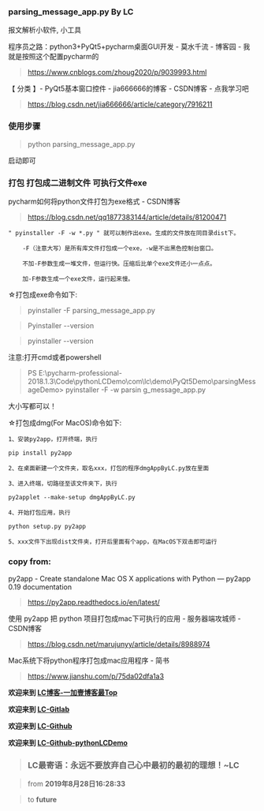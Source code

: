 ### parsing_message_app.py By LC

报文解析小软件, 小工具

程序员之路：python3+PyQt5+pycharm桌面GUI开发 - 莫水千流 - 博客园 - 我就是按照这个配置pycharm的

> https://www.cnblogs.com/zhoug2020/p/9039993.html

【 分类 】- PyQt5基本窗口控件 - jia666666的博客 - CSDN博客 - 点我学习吧

> https://blog.csdn.net/jia666666/article/category/7916211

### 使用步骤

> python parsing_message_app.py

启动即可

### 打包 打包成二进制文件 可执行文件exe

pycharm如何将python文件打包为exe格式 - CSDN博客

> https://blog.csdn.net/qq1877383144/article/details/81200471

```
" pyinstaller -F -w *.py " 就可以制作出exe。生成的文件放在同目录dist下。

    -F（注意大写）是所有库文件打包成一个exe，-w是不出黑色控制台窗口。

    不加-F参数生成一堆文件，但运行快。压缩后比单个exe文件还小一点点。

    加-F参数生成一个exe文件，运行起来慢。
```

☆打包成exe命令如下:

> pyinstaller -F parsing_message_app.py

> Pyinstaller --version

> pyinstaller --version

注意:打开cmd或者powershell

> PS E:\pycharm-professional-2018.1.3\Code\pythonLCDemo\com\lc\demo\PyQt5Demo\parsingMessageDemo> pyinstaller -F -w parsin
g_message_app.py

大小写都可以！

☆打包成dmg(For MacOS)命令如下: 
 
```
1、安装py2app，打开终端，执行

pip install py2app

2、在桌面新建一个文件夹，取名xxx，打包的程序dmgAppByLC.py放在里面

3、进入终端，切路径至该文件夹下，执行

py2applet --make-setup dmgAppByLC.py

4、开始打包应用，执行

python setup.py py2app

5、xxx文件下出现dist文件夹，打开后里面有个app，在MacOS下双击即可运行

```
### copy from:

py2app - Create standalone Mac OS X applications with Python — py2app 0.19 documentation
> https://py2app.readthedocs.io/en/latest/

使用 py2app 把 python 项目打包成mac下可执行的应用 - 服务器端攻城师 - CSDN博客
> https://blog.csdn.net/marujunyy/article/details/8988974

Mac系统下将python程序打包成mac应用程序 - 简书
> https://www.jianshu.com/p/75da02dfa1a3

**欢迎来到 [LC博客-一加壹博客最Top](http://www.oneplusone.vip)**

**欢迎来到 [LC-Gitlab](https://gitlab.com/ahviplc)**

**欢迎来到 [LC-Github](https://github.com/ahviplc)**

**欢迎来到 [LC-Github-pythonLCDemo](https://github.com/ahviplc/pythonLCDemo)**

> ### LC最寄语：永远不要放弃自己心中最初的最初的理想！~LC

> from **2019年8月28日16:28:33**

> to **future**